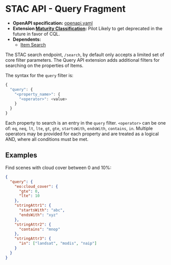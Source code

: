 # STAC API - Query Fragment

- **OpenAPI specification:** [openapi.yaml](openapi.yaml)
- **Extension [Maturity Classification](../../extensions.md#extension-maturity):** Pilot
  Likely to get deprecated in the future in favor of CQL.
- **Dependents:**
  - [Item Search](../../item-search)

The STAC search endpoint, `/search`, by default only accepts a limited set of core filter parameters.
The Query API extension adds additional filters for searching on the properties of Items.

The syntax for the `query` filter is:

```js
{
  "query": {
    "<property_name>": {
      "<operator>": <value>
    }
  }
}
```

Each property to search is an entry in the `query` filter. `<operator>` can be one of: `eq`, `neq`, `lt`, `lte`, `gt`, `gte`, `startsWith`, `endsWith`, `contains`, `in`. 
Multiple operators may be provided for each property and are treated as a logical AND, where all conditions must be met.

## Examples

Find scenes with cloud cover between 0 and 10%:

```json
{
  "query": {
    "eo:cloud_cover": {
      "gte": 0,
      "lte": 10
    },
    "stringAttr1": {
      "startsWith": "abc",
      "endsWith": "xyz"
    },
    "stringAttr2": {
      "contains": "mnop"
    },
    "stringAttr3": {
      "in": ["landsat", "modis", "naip"]
    }
  }
}
```
